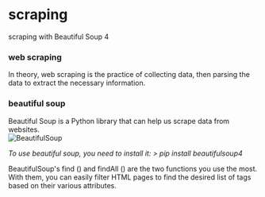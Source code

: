 # scraping
scraping with Beautiful Soup 4

<h3>web scraping</h3>


In theory, web scraping is the practice of collecting data, then parsing the data to extract the necessary information.

<h3>beautiful soup</h3>


Beautiful Soup is a Python library that can help us scrape data from websites.
<br>
![BeautifulSoup](https://www.crummy.com/software/BeautifulSoup/10.1.jpg)

*To use beautiful soup, you need to install it: > pip install beautifulsoup4*

BeautifulSoup's find () and findAll () are the two functions you use the most. With them, you can easily filter HTML pages to find the desired list of tags based on their various attributes.
